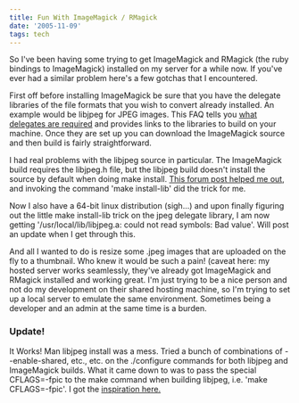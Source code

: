 ```yaml
---
title: Fun With ImageMagick / RMagick
date: '2005-11-09'
tags: tech
---
```


<p>So I've been having some trying to get ImageMagick and RMagick (the ruby bindings to ImageMagick) installed on my server for a while now.  If you've ever had a similar problem here's a few gotchas that I encountered.</p>
<p>First off before installing ImageMagick be sure that you have the delegate libraries of the file formats that you wish to convert already installed.  An example would be libjpeg for JPEG images.  This FAQ tells you <a href="http://rmagick.rubyforge.org/install-faq.html#imprereq">
what delegates are required</a> and provides links to the libraries to build on your machine.  Once they are set up you can download the ImageMagick source and then build is fairly straightforward.</p>
<!--more-->
<p>I had real problems with the libjpeg source in particular.  The ImageMagick build requires the libjpeg.h file, but the libjpeg build doesn't install the source by default when doing make install.  <a href="http://channels.lockergnome.com/linux/archives/20030718_compiling_software_from_source_part_iv.phtml">This forum post helped me out</a>, and invoking the command 'make install-lib' did the trick for me.</p>
<p>Now I also have a 64-bit linux distribution (sigh...) and upon finally figuring out the little make install-lib trick on the jpeg delegate library, I am now getting '/usr/local/lib/libjpeg.a: could not read symbols: Bad value'.  Will post an update when I get through this.</p>
<p>And all I wanted to do is resize some .jpeg images that are uploaded on the fly to a thumbnail.  Who knew it would be such a pain!  (caveat here: my hosted server works seamlessly, they've already got ImageMagick and RMagick installed and working great.  I'm just trying to be a nice person and not do my development on their shared hosting machine, so I'm trying to set up a local server to emulate the same environment.  Sometimes being a developer and an admin at the same time is a burden.</p>
<h3>Update!</h3>
<p>It Works!  Man libjpeg install was a mess.  Tried a bunch of combinations of --enable-shared, etc., etc. on the ./configure commands for both libjpeg and ImageMagick builds.  What it came down to was to pass the special CFLAGS=-fpic to the make command when building libjpeg, i.e. 'make CFLAGS=-fpic'.  I got the <a href="http://www.directadmin.com//forum/showthread.php?s=0b60f592579fdf7bfc9b19c9cd93e17e&postid=51923">inspiration here.</a>

